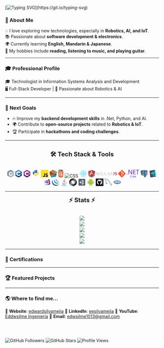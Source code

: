 [![Typing SVG](https://readme-typing-svg.herokuapp.com?font=Fira+Code&pause=1000&color=F4FFFE&width=435&lines=Hi+There!+%F0%9F%91%8B;I+am+Edward+E.+Silva+Mejia...;Nice+to+meet+you!)](https://git.io/typing-svg)
<!--
**edwsilme/edwsilme** is a ✨ _special_ ✨ repository because its `README.md` (this file) appears on your GitHub profile.
-->

### 🚀 About Me
💡 I love exploring new technologies, especially in **Robotics, AI, and IoT**.<br>
📚 Passionate about **software development & electronics**.<br>
🌍 Currently learning **English, Mandarin & Japanese**.<br>
🎸 My hobbies include **reading, listening to music, and playing guitar**.

<hr>

### 🎓 Professional Profile
:mortar_board: Technologist in Information Systems Analysis and Development <br>
🖥️ Full-Stack Developer | 🤖 Passionate about Robotics & AI

<hr>

### 🎯 **Next Goals**
- 🔥 Improve my **backend development skills** in .Net, Python, and AI.
- 🌍 Contribute to **open-source projects** related to **Robotics & IoT**.
- 🏆 Participate in **hackathons and coding challenges**.

<hr>

</br>

<div align="center" style="font-size: 20px; font-weight: bold;"> 🛠️  Tech Stack & Tools </div>
</br>
<p align="center">
    <img title="C" height="25" src="https://github.com/edwsilme/raw/blob/main/img_readme/c.svg">
    <img title="C++" height="25" src="https://github.com/edwsilme/raw/blob/main/img_readme/cpp.svg">
    <img title="C#" height="25" src="https://github.com/edwsilme/raw/blob/main/img_readme/cSharp.svg">
    <img title="Python" height="25" src="https://github.com/edwsilme/raw/blob/main/img_readme/python-original.svg">
    <img title="Javascript" height="25" src="https://github.com/edwsilme/raw/blob/main/img_readme/javascript.svg">
    <img title="Problem Solving" height="25" src="https://github.com/edwsilme/raw/blob/main/img_readme/problemSolving.png">
    <img title="HTML5" height="25" src="https://github.com/edwsilme/raw/blob/main/img_readme/html5.svg">
    <img title="CSS" height="25" src="images/css.svg">
    <img title="React" height="25" src="https://github.com/edwsilme/raw/blob/main/img_readme/react-original.svg">
    <img title="AngularJS" height="25" src="https://github.com/edwsilme/raw/blob/main/img_readme/angularjs.png">
    <img title="Git" height="25" src="https://github.com/edwsilme/raw/blob/main/img_readme/git-original.svg">
    <img title=".NetCore" height="25" src="https://github.com/edwsilme/raw/blob/main/img_readme/dotnetcore.svg">
    <img title="SQLServer" height="25" src="https://github.com/edwsilme/raw/blob/main/img_readme/postgresql.svg">
    <img title="Visual Studio Code" height="25" src="https://github.com/edwsilme/raw/blob/main/img_readme/vscode.png">
    <img title="Microsoft Visual Studio" height="25" src="https://github.com/edwsilme/raw/blob/main/img_readme/visualstudio.png">
    <img title="JQuery" height="25" src="https://github.com/edwsilme/raw/blob/main/img_readme/jquery-original.svg">
    <img title="Java" height="25" src="https://github.com/edwsilme/raw/blob/main/img_readme/java-original.svg">
    <img title="JSON" height="25" src="https://github.com/edwsilme/raw/blob/main/img_readme/json.svg">
    <img title="Unity" height="25" src="https://github.com/edwsilme/raw/blob/main/img_readme/unity3d.svg">
    <img title="Android" height="25" src="https://github.com/edwsilme/raw/blob/main/img_readme/android.svg">
    <img title="GitHub" height="25" src="https://github.com/edwsilme/raw/blob/main/img_readme/github.svg">
    <img title="MySQL" height="25" src="https://github.com/edwsilme/raw/blob/main/img_readme/mysql.svg">
    <img title="PHP" height="25" src="https://github.com/edwsilme/raw/blob/main/img_readme/php.svg">
</p>

<hr>

<div align="center" style="font-size: 20px; font-weight: bold;">⚡ Stats ⚡</div>
<br>
<p align="center">
  <img src="https://github-readme-stats.vercel.app/api?username=edwsilme&show_icons=true&theme=tokyonight">
  <br>
  <img src="https://github-readme-stats.vercel.app/api/top-langs/?username=edwsilme&hide_progress=layout&theme=tokyonight">
  <br>
  <img src="https://github-profile-summary-cards.vercel.app/api/cards/profile-details?username=edwsilme&theme=github_dark">
  <br>
  <img src="https://github-profile-summary-cards.vercel.app/api/cards/productive-time?username=edwsilme&theme=github_dark">
  <br>
  <img src="https://github-readme-activity-graph.vercel.app/graph?username=edwsilme&theme=react-dark&bg_color=20232a&hide_border=true">
</p>

<hr>

### 📜 **Certifications**


<hr>

### 🏆 **Featured Projects**

<hr>

### :earth_americas: **Where to find me...**
🔹 **Website**: [edwardsilvamejia](http://www.geocities.ws/edwardsilvamejia/index.html)
🔹 **LinkedIn**: [eesilvamejia](https://www.linkedin.com/in/eesilvamejia/)
🔹 **YouTube**: [Eddwsilme Ingeniería](https://www.youtube.com/channel/UCnmSVKs4E8lwET4OwQAS5Xg)
🔹 **Email**: [edwsilme1013@gmail.com](mailto:edwsilme1013@gmail.com)

</br></br>

![GitHub Followers](https://img.shields.io/github/followers/eesilvamejia?style=social)
![GitHub Stars](https://img.shields.io/github/stars/eesilvamejia?style=social)
![Profile Views](https://komarev.com/ghpvc/?username=eesilvamejia&label=Profile%20Views&color=blue)
